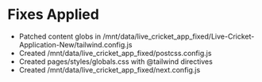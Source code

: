 # Fixes Applied

- Patched content globs in /mnt/data/live_cricket_app_fixed/Live-Cricket-Application-New/tailwind.config.js
- Created /mnt/data/live_cricket_app_fixed/postcss.config.js
- Created pages/styles/globals.css with @tailwind directives
- Created /mnt/data/live_cricket_app_fixed/next.config.js